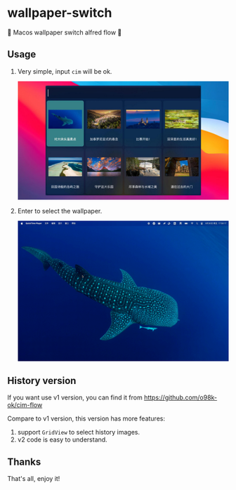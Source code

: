 # wallpaper-switch
👊 Macos wallpaper switch alfred flow 👊

## Usage
1. Very simple, input `cim` will be ok.

    ![alt text](assets/image.png)
2. Enter to select the wallpaper.
   
    ![alt text](assets/show.gif)

## History version
If you want use v1 version, you can find it from https://github.com/o98k-ok/cim-flow

Compare to v1 version, this version has more features:
1. support `GridView` to select history images.
2. v2 code is easy to understand.

## Thanks
That's all, enjoy it!
